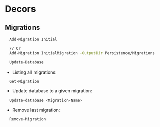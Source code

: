 # Decors

## Migrations

```bash
  Add-Migration Initial

  // Or
  Add-Migration InitialMigration -OutputDir Persistence/Migrations

  Update-Database
```

- Listing all migrations:

```bash
  Get-Migration
```

- Update database to a given migration:

```bash
  Update-database <Migration-Name>
```

- Remove last migration:

```bash
  Remove-Migration
```
